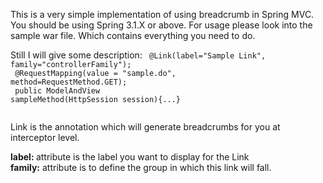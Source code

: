 This is a very simple implementation of using breadcrumb in Spring MVC. You should be using Spring 3.1.X or above. 
For usage please look into the sample war file. Which contains everything you need to do.

Still I will give some description:
<code>
@Link(label="Sample Link", family="controllerFamily");<br/>
@RequestMapping(value = "sample.do", method=RequestMethod.GET);<br/>
public ModelAndView sampleMethod(HttpSession session){...}<br/>
</code>


Link is the annotation which will generate breadcrumbs for you at interceptor level. 

<b>label: </b> attribute is the label you want to display for the Link<br/>
<b>family:</b> attribute is to define the group in which this link will fall.



